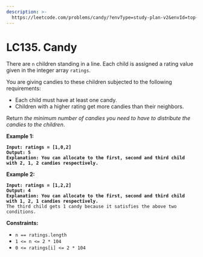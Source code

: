 ```yaml
---
description: >-
  https://leetcode.com/problems/candy/?envType=study-plan-v2&envId=top-interview-150
---
```


# LC135. Candy

There are `n` children standing in a line. Each child is assigned a rating value given in the integer array `ratings`.

You are giving candies to these children subjected to the following requirements:

* Each child must have at least one candy.
* Children with a higher rating get more candies than their neighbors.

Return _the minimum number of candies you need to have to distribute the candies to the children_.

&#x20;

**Example 1:**

<pre><code><strong>Input: ratings = [1,0,2]
</strong><strong>Output: 5
</strong><strong>Explanation: You can allocate to the first, second and third child with 2, 1, 2 candies respectively.
</strong></code></pre>

**Example 2:**

<pre><code><strong>Input: ratings = [1,2,2]
</strong><strong>Output: 4
</strong><strong>Explanation: You can allocate to the first, second and third child with 1, 2, 1 candies respectively.
</strong>The third child gets 1 candy because it satisfies the above two conditions.
</code></pre>

&#x20;

**Constraints:**

* `n == ratings.length`
* `1 <= n <= 2 * 104`
* `0 <= ratings[i] <= 2 * 104`
